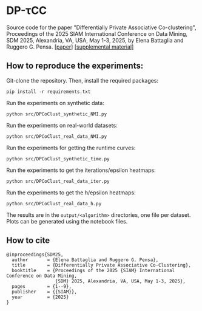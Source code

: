 # DP-&tau;CC
Source code for the paper "Differentially Private Associative Co-clustering", Proceedings of the 2025 SIAM International Conference on Data Mining, SDM 2025, Alexandria, VA, USA, May 1-3, 2025, by Elena Battaglia and Ruggero G. Pensa. [[paper]](SDM25_dptaucc_paper.pdf) [[supplemental material]](SDM25_dptaucc_appendix.pdf)

## How to reproduce the experiments:

Git-clone the repository. Then, install the required packages:

```
pip install -r requirements.txt
```

Run the experiments on synthetic data:

```
python src/DPCoClust_synthetic_NMI.py
```

Run the experiments on real-world datasets:

```
python src/DPCoClust_real_data_NMI.py
```

Run the experiments for getting the runtime curves:

```
python src/DPCoClust_synthetic_time.py
```

Run the experiments to get the iterations/epsilon heatmaps:

```
python src/DPCoClust_real_data_iter.py
```

Run the experiments to get the h/epsilon heatmaps:

```
python src/DPCoClust_real_data_h.py
```

The results are in the <code>output/\<algorithm\></code> directories, one file per dataset. Plots can be generated using the notebook files.

## How to cite
```
@inproceedings{SDM25,
  author       = {Elena Battaglia and Ruggero G. Pensa},
  title        = {Differentially Private Associative Co-Clustering},
  booktitle    = {Proceedings of the 2025 {SIAM} International Conference on Data Mining,
                  {SDM} 2025, Alexandria, VA, USA, May 1-3, 2025},
  pages        = {1--9},
  publisher    = {{SIAM}},
  year         = {2025}
}
```
